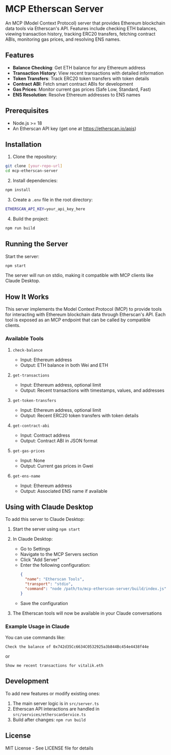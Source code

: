 # MCP Etherscan Server

An MCP (Model Context Protocol) server that provides Ethereum blockchain data tools via Etherscan's API. Features include checking ETH balances, viewing transaction history, tracking ERC20 transfers, fetching contract ABIs, monitoring gas prices, and resolving ENS names.

## Features

- **Balance Checking**: Get ETH balance for any Ethereum address
- **Transaction History**: View recent transactions with detailed information
- **Token Transfers**: Track ERC20 token transfers with token details
- **Contract ABI**: Fetch smart contract ABIs for development
- **Gas Prices**: Monitor current gas prices (Safe Low, Standard, Fast)
- **ENS Resolution**: Resolve Ethereum addresses to ENS names

## Prerequisites

- Node.js >= 18
- An Etherscan API key (get one at https://etherscan.io/apis)

## Installation

1. Clone the repository:
```bash
git clone [your-repo-url]
cd mcp-etherscan-server
```

2. Install dependencies:
```bash
npm install
```

3. Create a `.env` file in the root directory:
```bash
ETHERSCAN_API_KEY=your_api_key_here
```

4. Build the project:
```bash
npm run build
```

## Running the Server

Start the server:
```bash
npm start
```

The server will run on stdio, making it compatible with MCP clients like Claude Desktop.

## How It Works

This server implements the Model Context Protocol (MCP) to provide tools for interacting with Ethereum blockchain data through Etherscan's API. Each tool is exposed as an MCP endpoint that can be called by compatible clients.

### Available Tools

1. `check-balance`
   - Input: Ethereum address
   - Output: ETH balance in both Wei and ETH

2. `get-transactions`
   - Input: Ethereum address, optional limit
   - Output: Recent transactions with timestamps, values, and addresses

3. `get-token-transfers`
   - Input: Ethereum address, optional limit
   - Output: Recent ERC20 token transfers with token details

4. `get-contract-abi`
   - Input: Contract address
   - Output: Contract ABI in JSON format

5. `get-gas-prices`
   - Input: None
   - Output: Current gas prices in Gwei

6. `get-ens-name`
   - Input: Ethereum address
   - Output: Associated ENS name if available

## Using with Claude Desktop

To add this server to Claude Desktop:

1. Start the server using `npm start`

2. In Claude Desktop:
   - Go to Settings
   - Navigate to the MCP Servers section
   - Click "Add Server"
   - Enter the following configuration:
     ```json
     {
       "name": "Etherscan Tools",
       "transport": "stdio",
       "command": "node /path/to/mcp-etherscan-server/build/index.js"
     }
     ```
   - Save the configuration

3. The Etherscan tools will now be available in your Claude conversations

### Example Usage in Claude

You can use commands like:
```
Check the balance of 0x742d35Cc6634C0532925a3b844Bc454e4438f44e
```
or
```
Show me recent transactions for vitalik.eth
```

## Development

To add new features or modify existing ones:

1. The main server logic is in `src/server.ts`
2. Etherscan API interactions are handled in `src/services/etherscanService.ts`
3. Build after changes: `npm run build`

## License

MIT License - See LICENSE file for details 